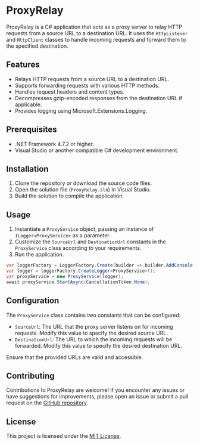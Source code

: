 # ProxyRelay

ProxyRelay is a C# application that acts as a proxy server to relay HTTP requests from a source URL to a destination URL. It uses the `HttpListener` and `HttpClient` classes to handle incoming requests and forward them to the specified destination.

## Features

- Relays HTTP requests from a source URL to a destination URL.
- Supports forwarding requests with various HTTP methods.
- Handles request headers and content types.
- Decompresses gzip-encoded responses from the destination URL if applicable.
- Provides logging using Microsoft.Extensions.Logging.

## Prerequisites

- .NET Framework 4.7.2 or higher.
- Visual Studio or another compatible C# development environment.

## Installation

1. Clone the repository or download the source code files.
2. Open the solution file (`ProxyRelay.sln`) in Visual Studio.
3. Build the solution to compile the application.

## Usage

1. Instantiate a `ProxyService` object, passing an instance of `ILogger<ProxyService>` as a parameter.
2. Customize the `SourceUrl` and `DestinationUrl` constants in the `ProxyService` class according to your requirements.
3. Run the application.

```csharp
var loggerFactory = LoggerFactory.Create(builder => builder.AddConsole());
var logger = loggerFactory.CreateLogger<ProxyService>();
var proxyService = new ProxyService(logger);
await proxyService.StartAsync(CancellationToken.None);
```

## Configuration

The `ProxyService` class contains two constants that can be configured:

- `SourceUrl`: The URL that the proxy server listens on for incoming requests. Modify this value to specify the desired source URL.
- `DestinationUrl`: The URL to which the incoming requests will be forwarded. Modify this value to specify the desired destination URL.

Ensure that the provided URLs are valid and accessible.

## Contributing

Contributions to ProxyRelay are welcome! If you encounter any issues or have suggestions for improvements, please open an issue or submit a pull request on the [GitHub repository](https://github.com/BirajMainali/proxyrelay).

## License

This project is licensed under the [MIT License](LICENSE).

